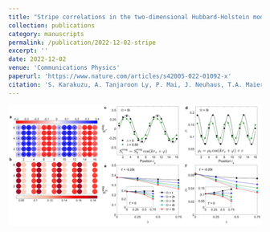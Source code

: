 ```yaml
---
title: "Stripe correlations in the two-dimensional Hubbard-Holstein model"
collection: publications
category: manuscripts
permalink: /publication/2022-12-02-stripe
excerpt: ''
date: 2022-12-02
venue: 'Communications Physics'
paperurl: 'https://www.nature.com/articles/s42005-022-01092-x'
citation: 'S. Karakuzu, A. Tanjaroon Ly, P. Mai, J. Neuhaus, T.A. Maier, S. Johnston. &quot;Stripe correlations in the two-dimensional Hubbard-Holstein model.&quot; <i>Physical Review B</i>. 5, 311 (2022)'
---
```

![](/images/stripe_fig1.png)
